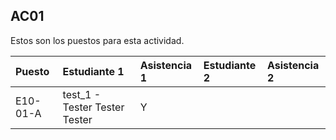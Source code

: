 ## AC01

Estos son los puestos para esta actividad.

|Puesto|Estudiante 1|Asistencia 1|Estudiante 2|Asistencia 2|
|:-----|:-----------|:-----------|:-----------|:-----------|
|E10-01-A|test_1 - Tester Tester Tester|Y|||
